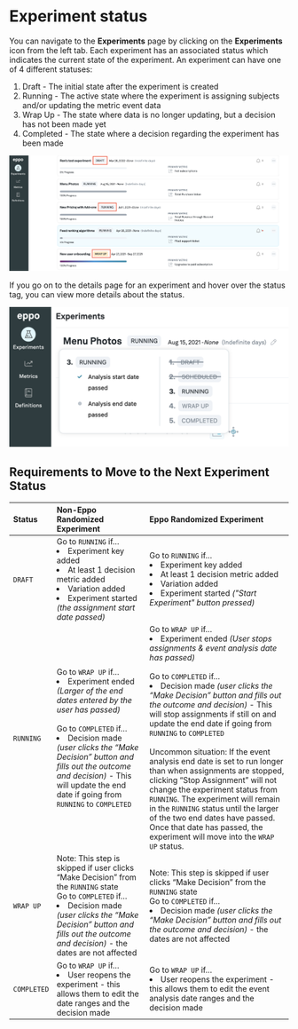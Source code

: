 # Experiment status

You can navigate to the **Experiments** page by clicking on the **Experiments** icon from the left tab. Each experiment has an associated status which indicates the current state of the experiment. An experiment can have one of 4 different statuses:
1. Draft - The initial state after the experiment is created
3. Running - The active state where the experiment is assigning subjects and/or updating the metric event data
4. Wrap Up - The state where data is no longer updating, but a decision has not been made yet
5. Completed - The state where a decision regarding the experiment has been made

![Status](../../../static/img/measuring-experiments/status.png)

If you go on to the details page for an experiment and hover over the status tag, you can view more details about the status.

![Status details](../../../static/img/measuring-experiments/status-details.png)

## Requirements to Move to the Next Experiment Status
| Status | Non-Eppo Randomized Experiment | Eppo Randomized Experiment |
| :--- | :--- | :--- |
| `DRAFT` | Go to `RUNNING` if… <li> Experiment key added </li> <li> At least 1 decision metric added </li>  <li> Variation added </li> <li> Experiment started <em>(the assignment start date passed)</em> </li>| Go to `RUNNING` if… <br> <li> Experiment key added </li> <li> At least 1 decision metric added </li>  <li> Variation added </li> <li> Experiment started <em>("Start Experiment" button pressed)</em> </li>|
| `RUNNING` | Go to `WRAP UP` if… <li> Experiment ended <em>(Larger of the end dates entered by the user has passed)</em> </li> <br> Go to `COMPLETED` if… <li> Decision made <em>(user clicks the “Make Decision” button and fills out the outcome and decision)</em> - This will update the end date if going from `RUNNING` to `COMPLETED` </li> | Go to `WRAP UP` if… <li>  Experiment ended <em>(User stops assignments & event analysis date has passed)</em> </li> <br> Go to `COMPLETED` if… <li> Decision made <em>(user clicks the “Make Decision” button and fills out the outcome and decision)</em> - This will stop assignments if still on and update the end date if going from `RUNNING` to `COMPLETED` </li> <br> Uncommon situation: If the event analysis end date is set to run longer than when assignments are stopped, clicking “Stop Assignment” will not change the experiment status from `RUNNING`. The experiment will remain in the `RUNNING` status until the larger of the two end dates have passed. Once that date has passed, the experiment will move into the `WRAP UP` status. |
| `WRAP UP` | Note: This step is skipped if user clicks “Make Decision” from the `RUNNING` state <br> Go to `COMPLETED` if… <li> Decision made <em>(user clicks the “Make Decision” button and fills out the outcome and decision)</em> - the dates are not affected </li> | Note: This step is skipped if user clicks “Make Decision” from the `RUNNING` state <br> Go to `COMPLETED` if… <li> Decision made <em>(user clicks the “Make Decision” button and fills out the outcome and decision)</em> - the dates are not affected </li> |
| `COMPLETED` | Go to `WRAP UP` if… <li> User reopens the experiment - this allows them to edit the date ranges and the decision made </li> | Go to `WRAP UP` if… <li> User reopens the experiment - this allows them to edit the event analysis date ranges and the decision made </li> |

